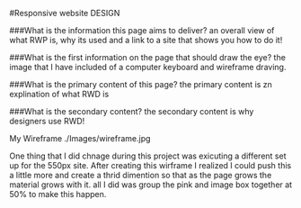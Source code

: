 #Responsive website DESIGN

###What is the information this page aims to deliver?
an overall view of what RWP is, why its used and a link to a site that shows you how to do it!

###What is the first information on the page that should draw the eye?
the image that I have included of a computer keyboard and wireframe draving.

###What is the primary content of this page?
the primary content is zn explination of what RWD is

###What is the secondary content?
the secondary content is why designers use RWD!

My Wireframe
./Images/wireframe.jpg

One thing that I did chnage during this project was exicuting a different set up for the 550px site. After creating this wirframe I realized I could push this a little more and create a thrid dimention so that as the page grows the material grows with it. all I did was group the pink and image box together at 50% to make this happen.
